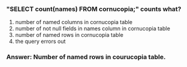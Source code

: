 ### "SELECT count(names) FROM cornucopia;" counts what?

1. number of named columns in cornucopia table
1. number of not null fields in names column in cornucopia table
1. number of named rows in cornucopia table
1. the query errors out

### Answer: Number of named rows in courucopia table.
